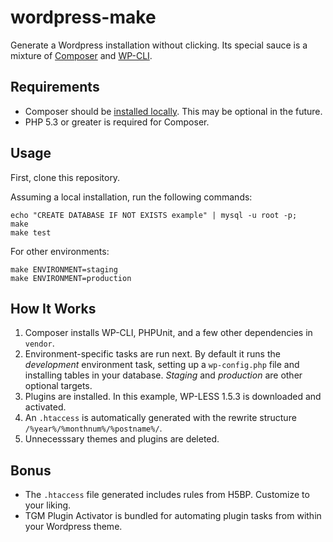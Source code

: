 # wordpress-make

Generate a Wordpress installation without clicking. Its special sauce is a mixture of [Composer](http://getcomposer.org) and [WP-CLI](http://wp-cli.org).

## Requirements

* Composer should be [installed locally](http://getcomposer.org/doc/00-intro.md#system-requirements). This may be optional in the future.
* PHP 5.3 or greater is required for Composer. 

## Usage

First, clone this repository.

Assuming a local installation, run the following commands:

	echo "CREATE DATABASE IF NOT EXISTS example" | mysql -u root -p; 
	make
	make test

For other environments:

	make ENVIRONMENT=staging
	make ENVIRONMENT=production

## How It Works

1. Composer installs WP-CLI, PHPUnit, and a few other dependencies in `vendor`.
2. Environment-specific tasks are run next. By default it runs the *development* environment task, setting up a `wp-config.php` file and installing tables in your database. *Staging* and *production* are other optional targets.
3. Plugins are installed. In this example, WP-LESS 1.5.3 is downloaded and activated.
4. An `.htaccess` is automatically generated with the rewrite structure `/%year%/%monthnum%/%postname%/`.
5. Unnecesssary themes and plugins are deleted.
  
## Bonus

* The `.htaccess` file generated includes rules from H5BP. Customize to your liking.
* TGM Plugin Activator is bundled for automating plugin tasks from within your Wordpress theme.
